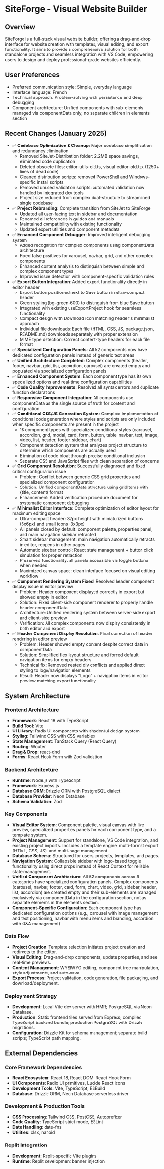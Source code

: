 # SiteForge - Visual Website Builder

## Overview
SiteForge is a full-stack visual website builder, offering a drag-and-drop interface for website creation with templates, visual editing, and export functionality. It aims to provide a comprehensive solution for both standalone projects and seamless integration with VS Code, empowering users to design and deploy professional-grade websites efficiently.

## User Preferences
- Preferred communication style: Simple, everyday language
- Interface language: French
- Technical approach: Problem-solving with persistence and deep debugging
- Component architecture: Unified components with sub-elements managed via componentData only, no separate children in elements section

## Recent Changes (January 2025)
- ✅ **Codebase Optimization & Cleanup**: Major codebase simplification and redundancy elimination
  - Removed SiteJet-Distribution folder: 2.2MB space savings, eliminated code duplication
  - Deleted obsolete files: editor-utils-old.ts, visual-editor-old.tsx (1250+ lines of dead code)
  - Cleaned distribution scripts: removed PowerShell and Windows-specific install scripts
  - Removed unused validation scripts: automated validation now handled by integrated dev tools
  - Project size reduced from complex dual-structure to streamlined single codebase
- ✅ **Project Rebranding**: Complete transition from SiteJet to SiteForge
  - Updated all user-facing text in sidebar and documentation
  - Renamed all references in guides and manuals
  - Maintained compatibility with existing functionality
  - Updated export utilities and component metadata
- ✅ **Enhanced Component Debugger**: Improved intelligent debugging system
  - Added recognition for complex components using componentData architecture
  - Fixed false positives for carousel, navbar, grid, and other complex components
  - Enhanced content analysis to distinguish between simple and complex component types
  - Improved issue detection with component-specific validation rules
- ✅ **Export Button Integration**: Added export functionality directly in editor header
  - Export button positioned next to Save button in ultra-compact header
  - Green styling (bg-green-600) to distinguish from blue Save button
  - Integrated with existing useExportProject hook for seamless functionality
  - Compact design with Download icon matching header's minimalist approach
  - Individual file downloads: Each file (HTML, CSS, JS, package.json, README.md) downloads separately with proper extension
  - MIME type detection: Correct content-type headers for each file format
- ✅ **Specialized Configuration Panels**: All 52 components now have dedicated configuration panels instead of generic text areas
- ✅ **Unified Architecture Completed**: Complex components (header, footer, navbar, grid, list, accordion, carousel) are created empty and populated via specialized configuration panels
- ✅ **Enhanced Component System**: Each component type has its own specialized options and real-time configuration capabilities
- ✅ **Code Quality Improvements**: Resolved all syntax errors and duplicate function declarations
- ✅ **Responsive Component Integration**: All components use componentData as the single source of truth for content and configuration
- ✅ **Conditional CSS/JS Generation System**: Complete implementation of conditional code generation where styles and scripts are only included when specific components are present in the project
  - 18 component types with specialized conditional styles (carousel, accordion, grid, modal, card, form, button, table, navbar, text, image, video, list, header, footer, sidebar, chart)
  - Component detection system that analyzes project structure to determine which components are actually used
  - Elimination of code bloat through precise conditional inclusion
  - Separate CSS and JavaScript files with clean separation of concerns
- ✅ **Grid Component Resolution**: Successfully diagnosed and fixed critical configuration issue
  - Problem: Conflict between generic CSS grid properties and specialized component configuration
  - Solution: Unified componentData structure using gridItems with {title, content} format
  - Enhancement: Added verification procedure document for systematic component debugging
- ✅ **Minimalist Editor Interface**: Complete optimization of editor layout for maximum editing space
  - Ultra-compact header: 32px height with miniaturized buttons (6x6px) and small icons (3x3px)
  - All panels closed by default: component palette, properties panel, and main navigation sidebar retracted
  - Smart sidebar management: main navigation automatically retracts in editor, reopens in other pages
  - Automatic sidebar control: React state management + button click simulation for proper retraction
  - Preserved functionality: all panels accessible via toggle buttons when needed
  - Maximized canvas space: clean interface focused on visual editing workflow
- ✅ **Component Rendering System Fixed**: Resolved header component display issue in editor preview
  - Problem: Header component displayed correctly in export but showed empty in editor
  - Solution: Fixed client-side component renderer to properly handle header componentData
  - Architecture: Unified rendering system between server-side export and client-side preview
  - Verification: All complex components now display consistently in both editor and export
- ✅ **Header Component Display Resolution**: Final correction of header rendering in editor preview
  - Problem: Header showed empty content despite correct data in componentData
  - Solution: Simplified flex layout structure and forced default navigation items for empty headers
  - Technical fix: Removed nested div conflicts and applied direct styling to logo/navigation elements
  - Result: Header now displays "Logo" + navigation items in editor preview matching export functionality

## System Architecture

### Frontend Architecture
- **Framework**: React 18 with TypeScript
- **Build Tool**: Vite
- **UI Library**: Radix UI components with shadcn/ui design system
- **Styling**: Tailwind CSS with CSS variables
- **State Management**: TanStack Query (React Query)
- **Routing**: Wouter
- **Drag & Drop**: react-dnd
- **Forms**: React Hook Form with Zod validation

### Backend Architecture
- **Runtime**: Node.js with TypeScript
- **Framework**: Express.js
- **Database ORM**: Drizzle ORM with PostgreSQL dialect
- **Database Provider**: Neon Database
- **Schema Validation**: Zod

### Key Components
- **Visual Editor System**: Component palette, visual canvas with live preview, specialized properties panels for each component type, and a template system.
- **Project Management**: Support for standalone, VS Code integration, and existing project imports. Includes a template engine, multi-format export (HTML, CSS, JS), and multi-page management.
- **Database Schema**: Structured for users, projects, templates, and pages.
- **Navigation System**: Collapsible sidebar with logo-based toggle functionality using direct props instead of React Context for reliable state management.
- **Unified Component Architecture**: All 52 components across 8 categories have specialized configuration panels. Complex components (carousel, navbar, footer, card, form, chart, video, grid, sidebar, header, list, accordion) are created empty and their sub-elements are managed exclusively via componentData in the configuration section, not as separate elements in the elements section.
- **Component-Specific Configuration**: Each component type has dedicated configuration options (e.g., carousel with image management and text positioning, navbar with menu items and branding, accordion with Q&A management).

### Data Flow
- **Project Creation**: Template selection initiates project creation and redirects to the editor.
- **Visual Editing**: Drag-and-drop components, update properties, and see real-time previews.
- **Content Management**: WYSIWYG editing, component tree manipulation, style adjustments, and auto-save.
- **Export Process**: Project validation, code generation, file packaging, and download/deployment.

### Deployment Strategy
- **Development**: Local Vite dev server with HMR; PostgreSQL via Neon Database.
- **Production**: Static frontend files served from Express; compiled TypeScript backend bundle; production PostgreSQL with Drizzle migrations.
- **Configuration**: Drizzle Kit for schema management; separate build scripts; TypeScript path mapping.

## External Dependencies

### Core Framework Dependencies
- **React Ecosystem**: React 18, React DOM, React Hook Form
- **UI Components**: Radix UI primitives, Lucide React icons
- **Development Tools**: Vite, TypeScript, ESBuild
- **Database**: Drizzle ORM, Neon Database serverless driver

### Development & Production Tools
- **CSS Processing**: Tailwind CSS, PostCSS, Autoprefixer
- **Code Quality**: TypeScript strict mode, ESLint
- **Date Handling**: date-fns
- **Utilities**: clsx, nanoid

### Replit Integration
- **Development**: Replit-specific Vite plugins
- **Runtime**: Replit development banner injection